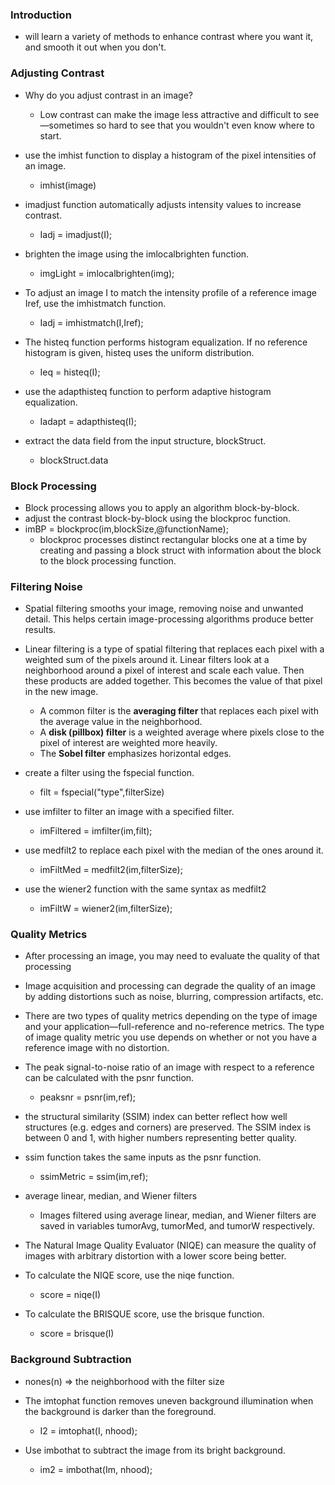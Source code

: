 ### Introduction
-  will learn a variety of methods to enhance contrast where you want it, and smooth it out when you don't.

### Adjusting Contrast
- Why do you adjust contrast in an image?
  - Low contrast can make the image less attractive and difficult to see—sometimes so hard to see that you wouldn't even know where to start.
 
- use the imhist function to display a histogram of the pixel intensities of an image.
  - imhist(image)
- imadjust function automatically adjusts intensity values to increase contrast.
  - Iadj = imadjust(I);
- brighten the image using the imlocalbrighten function.
  - imgLight = imlocalbrighten(img);
- To adjust an image I to match the intensity profile of a reference image Iref, use the imhistmatch function.
  - Iadj = imhistmatch(I,Iref);
- The histeq function performs histogram equalization. If no reference histogram is given, histeq uses the uniform distribution.
  - Ieq = histeq(I);
- use the adapthisteq function to perform adaptive histogram equalization.
  - Iadapt = adapthisteq(I);
- extract the data field from the input structure, blockStruct.
  - blockStruct.data
  

### Block Processing
- Block processing allows you to apply an algorithm block-by-block.
- adjust the contrast block-by-block using the blockproc function.
- imBP = blockproc(im,blockSize,@functionName);
  - blockproc processes distinct rectangular blocks one at a time by creating and passing a block struct with information about the block to the block processing function.


### Filtering Noise
- Spatial filtering smooths your image, removing noise and unwanted detail. This helps certain image-processing algorithms produce better results.
- Linear filtering is a type of spatial filtering that replaces each pixel with a weighted sum of the pixels around it. Linear filters look at a neighborhood around a pixel of interest and scale each value. Then these products are added together. This becomes the value of that pixel in the new image.
  - A common filter is the **averaging filter** that replaces each pixel with the average value in the neighborhood.
  - A **disk (pillbox) filter** is a weighted average where pixels close to the pixel of interest are weighted more heavily.
  - The **Sobel filter** emphasizes horizontal edges.
- create a filter using the fspecial function.
  - filt = fspecial("type",filterSize)
- use imfilter to filter an image with a specified filter.
  - imFiltered = imfilter(im,filt);

- use medfilt2 to replace each pixel with the median of the ones around it.
  - imFiltMed = medfilt2(im,filterSize);
- use the wiener2 function with the same syntax as medfilt2
  - imFiltW = wiener2(im,filterSize);


### Quality Metrics

- After processing an image, you may need to evaluate the quality of that processing
- Image acquisition and processing can degrade the quality of an image by adding distortions such as noise, blurring, compression artifacts, etc.
- There are two types of quality metrics depending on the type of image and your application—full-reference and no-reference metrics. The type of image quality metric you use depends on whether or not you have a reference image with no distortion.
- The peak signal-to-noise ratio of an image with respect to a reference can be calculated with the psnr function.
  - peaksnr = psnr(im,ref);
- the structural similarity (SSIM) index can better reflect how well structures (e.g. edges and corners) are preserved. The SSIM index is between 0 and 1, with higher numbers representing better quality.
- ssim function takes the same inputs as the psnr function.
  - ssimMetric = ssim(im,ref);

- average linear, median, and Wiener filters
  - Images filtered using average linear, median, and Wiener filters are saved in variables tumorAvg, tumorMed, and tumorW respectively.
- The Natural Image Quality Evaluator (NIQE) can measure the quality of images with arbitrary distortion with a lower score being better.
- To calculate the NIQE score, use the niqe function.
  - score = niqe(I)
- To calculate the BRISQUE score, use the brisque function.
  - score = brisque(I)
 

### Background Subtraction

- nones(n) => the neighborhood with the filter size
- The imtophat function removes uneven background illumination when the background is darker than the foreground.
  - I2 = imtophat(I, nhood);

- Use imbothat to subtract the image from its bright background.
  - im2 = imbothat(Im, nhood);







